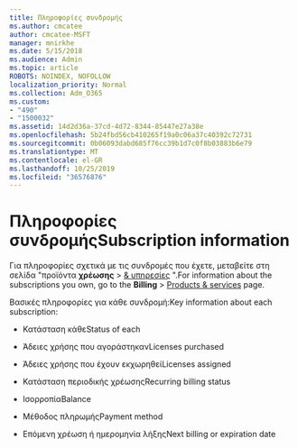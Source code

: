 ```yaml
---
title: Πληροφορίες συνδρομής
ms.author: cmcatee
author: cmcatee-MSFT
manager: mnirkhe
ms.date: 5/15/2018
ms.audience: Admin
ms.topic: article
ROBOTS: NOINDEX, NOFOLLOW
localization_priority: Normal
ms.collection: Adm_O365
ms.custom:
- "490"
- "1500032"
ms.assetid: 14d2d36a-37cd-4d72-8344-85447e27a38e
ms.openlocfilehash: 5b24fbd56cb410265f19a0c06a37c40392c72731
ms.sourcegitcommit: 0b06093dabd685f76cc39b1d7c0f8b03883b6e79
ms.translationtype: MT
ms.contentlocale: el-GR
ms.lasthandoff: 10/25/2019
ms.locfileid: "36576876"
---
```

# <a name="subscription-information"></a><span data-ttu-id="16638-102">Πληροφορίες συνδρομής</span><span class="sxs-lookup"><span data-stu-id="16638-102">Subscription information</span></span>

<span data-ttu-id="16638-103">Για πληροφορίες σχετικά με τις συνδρομές που έχετε, μεταβείτε στη σελίδα "προϊόντα **χρέωσης** \> [& υπηρεσίες](https://go.microsoft.com/fwlink/p/?linkid=842054) ".</span><span class="sxs-lookup"><span data-stu-id="16638-103">For information about the subscriptions you own, go to the **Billing** \> [Products & services](https://go.microsoft.com/fwlink/p/?linkid=842054) page.</span></span>
  
<span data-ttu-id="16638-104">Βασικές πληροφορίες για κάθε συνδρομή:</span><span class="sxs-lookup"><span data-stu-id="16638-104">Key information about each subscription:</span></span>
  
- <span data-ttu-id="16638-105">Κατάσταση κάθε</span><span class="sxs-lookup"><span data-stu-id="16638-105">Status of each</span></span>

- <span data-ttu-id="16638-106">Άδειες χρήσης που αγοράστηκαν</span><span class="sxs-lookup"><span data-stu-id="16638-106">Licenses purchased</span></span>

- <span data-ttu-id="16638-107">Άδειες χρήσης που έχουν εκχωρηθεί</span><span class="sxs-lookup"><span data-stu-id="16638-107">Licenses assigned</span></span>

- <span data-ttu-id="16638-108">Κατάσταση περιοδικής χρέωσης</span><span class="sxs-lookup"><span data-stu-id="16638-108">Recurring billing status</span></span>

- <span data-ttu-id="16638-109">Ισορροπία</span><span class="sxs-lookup"><span data-stu-id="16638-109">Balance</span></span>

- <span data-ttu-id="16638-110">Μέθοδος πληρωμής</span><span class="sxs-lookup"><span data-stu-id="16638-110">Payment method</span></span>

- <span data-ttu-id="16638-111">Επόμενη χρέωση ή ημερομηνία λήξης</span><span class="sxs-lookup"><span data-stu-id="16638-111">Next billing or expiration date</span></span>